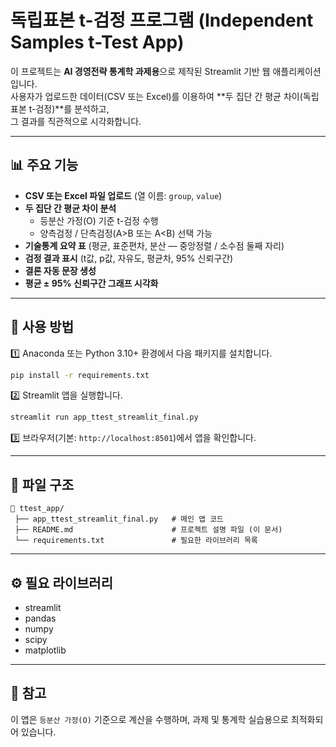# 독립표본 t-검정 프로그램 (Independent Samples t-Test App)

이 프로젝트는 **AI 경영전략 통계학 과제용**으로 제작된 Streamlit 기반 웹 애플리케이션입니다.  
사용자가 업로드한 데이터(CSV 또는 Excel)를 이용하여 **두 집단 간 평균 차이(독립표본 t-검정)**를 분석하고,  
그 결과를 직관적으로 시각화합니다.

---

## 📊 주요 기능

- **CSV 또는 Excel 파일 업로드** (열 이름: `group`, `value`)
- **두 집단 간 평균 차이 분석**
  - 등분산 가정(O) 기준 t-검정 수행
  - 양측검정 / 단측검정(A>B 또는 A<B) 선택 가능
- **기술통계 요약 표** (평균, 표준편차, 분산 — 중앙정렬 / 소수점 둘째 자리)
- **검정 결과 표시** (t값, p값, 자유도, 평균차, 95% 신뢰구간)
- **결론 자동 문장 생성**
- **평균 ± 95% 신뢰구간 그래프 시각화**

---

## 🧩 사용 방법

1️⃣ Anaconda 또는 Python 3.10+ 환경에서 다음 패키지를 설치합니다.
```bash
pip install -r requirements.txt
```

2️⃣ Streamlit 앱을 실행합니다.
```bash
streamlit run app_ttest_streamlit_final.py
```

3️⃣ 브라우저(기본: `http://localhost:8501`)에서 앱을 확인합니다.

---

## 📁 파일 구조

```
📂 ttest_app/
 ├── app_ttest_streamlit_final.py   # 메인 앱 코드
 ├── README.md                      # 프로젝트 설명 파일 (이 문서)
 └── requirements.txt               # 필요한 라이브러리 목록
```

---

## ⚙️ 필요 라이브러리

- streamlit  
- pandas  
- numpy  
- scipy  
- matplotlib

---

## 🧠 참고
이 앱은 `등분산 가정(O)` 기준으로 계산을 수행하며,
과제 및 통계학 실습용으로 최적화되어 있습니다.
